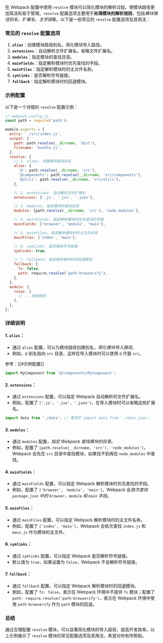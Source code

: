 在 Webpack 配置中使用 `resolve` 模块可以简化模块的解析过程，使模块路径更加简洁和易于管理。`resolve` 配置选项主要用于**处理模块的解析规则**，包括*模块路径别名、扩展名、主字段*等。以下是一些常见的 `resolve` 配置选项及其用法：

### 常见的 `resolve` 配置选项

1. **`alias`**：创建模块路径别名，简化模块导入路径。
2. **`extensions`**：自动解析文件扩展名，省略文件扩展名。
3. **`modules`**：指定模块的查找目录。
4. **`mainFields`**：指定解析模块时优先查找的字段。
5. **`mainFiles`**：指定解析模块时的主文件名称。
6. **`symlinks`**：是否解析符号链接。
7. **`fallback`**：指定解析模块时的回退模块。

### 示例配置

以下是一个详细的 `resolve` 配置示例：

```javascript
// webpack.config.js
const path = require('path');

module.exports = {
  entry: './src/index.js',
  output: {
    path: path.resolve(__dirname, 'dist'),
    filename: 'bundle.js',
  },
  resolve: {
    // 1. alias: 创建模块路径别名
    alias: {
      '@': path.resolve(__dirname, 'src'),
      '@components': path.resolve(__dirname, 'src/components'),
      '@utils': path.resolve(__dirname, 'src/utils'),
    },

    // 2. extensions: 自动解析文件扩展名
    extensions: ['.js', '.jsx', '.json'],

    // 3. modules: 指定模块的查找目录
    modules: [path.resolve(__dirname, 'src'), 'node_modules'],

    // 4. mainFields: 指定解析模块时优先查找的字段
    mainFields: ['browser', 'module', 'main'],

    // 5. mainFiles: 指定解析模块时的主文件名称
    mainFiles: ['index', 'main'],

    // 6. symlinks: 是否解析符号链接
    symlinks: true,

    // 7. fallback: 指定解析模块时的回退模块
    fallback: {
      fs: false,
      path: require.resolve('path-browserify'),
    },
  },
  module: {
    rules: [
      // ...其他规则
    ],
  },
};
```

### 详细说明

#### 1. **`alias`**：
   - 通过 `alias` 配置，可以为模块路径创建别名，*简化模块导入路径*。
   - 例如，`@` 别名指向 `src` 目录，这样在导入模块时可以使用 `@` 代替 `src`。

参考：[[#示例配置]]

   ```javascript
   import MyComponent from '@/components/MyComponent';
   ```

#### 2. **`extensions`**：
   - 通过 `extensions` 配置，可以指定 Webpack 自动解析的文件扩展名。
   - 例如，配置了 `['.js', '.jsx', '.json']`，在导入模块时可以省略这些扩展名。

   ```javascript
   import data from './data'; // 等同于 import data from './data.json';
   ```

#### 3. **`modules`**：
   - 通过 `modules` 配置，*指定 Webpack 查找模块的目录*。
   - 例如，配置了 `[path.resolve(__dirname, 'src'), 'node_modules']`，Webpack 会先在 `src` 目录中查找模块，如果找不到再在 `node_modules` 中查找。

#### 4. **`mainFields`**：
   - 通过 `mainFields` 配置，可以指定 Webpack 解析模块时优先查找的字段。
   - 例如，配置了 `['browser', 'module', 'main']`，Webpack 会*依次查找 `package.json` 中的 `browser`、`module` 和 `main` 字段*。

#### 5. **`mainFiles`**：
   - 通过 `mainFiles` 配置，可以指定 Webpack 解析模块时的主文件名称。
   - 例如，配置了 `['index', 'main']`，Webpack 会依次查找 `index.js` 和 `main.js` 作为模块的主文件。

#### 6. **`symlinks`**：
   - 通过 `symlinks` 配置，可以指定 Webpack 是否解析符号链接。
   - 默认值为 `true`，如果设置为 `false`，Webpack 不会解析符号链接。

#### 7. **`fallback`**：
   - 通过 `fallback` 配置，可以指定 Webpack 解析模块时的回退模块。
   - 例如，配置了 `fs: false`，表示在 Webpack 环境中不提供 `fs` 模块；配置了 `path: require.resolve('path-browserify')`，表示在 Webpack 环境中使用 `path-browserify` 作为 `path` 模块的回退。

### 总结

通过合理配置 `resolve` 模块，可以显著简化模块的导入路径，提高开发效率。以上示例展示了 `resolve` 模块的常见配置选项及其用法，希望对你有所帮助。